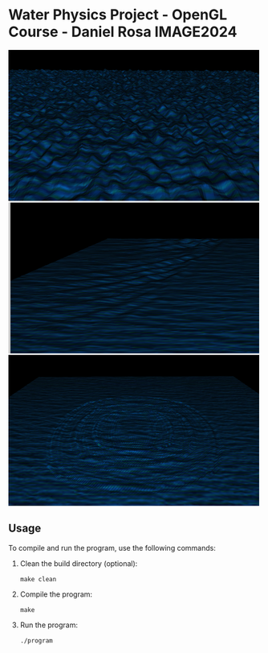 # Water Physics Project - OpenGL Course - Daniel Rosa IMAGE2024
<img src="screenshot1.png" width="500" height="300">
<img src="screenshot2.png" width="500" height="300">
<img src="screenshot3.png" width="500" height="300">

## Usage

To compile and run the program, use the following commands:

1. Clean the build directory (optional):
    ```
    make clean
    ```

2. Compile the program:
    ```
    make
    ```

3. Run the program:
    ```
    ./program
    ```

